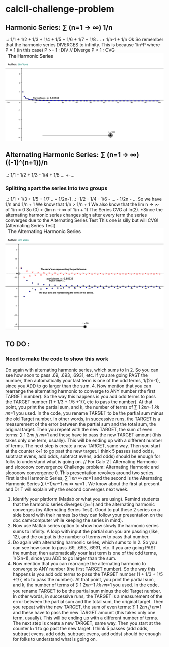 # calcII-challenge-problem

## Harmonic Series: ∑ (n=1 -> ∞) 1/n

..: 1/1 + 1/2 + 1/3 + 1/4 + 1/5 + 1/6 + 1/7 + 1/8 ... + 1/n-1 + 1/n
Ok So remember that the harmonic series DIVERGES to infinity.
This is because 1/n^P where P = 1 (in this case)
P >= 1 : DIV // Diverge
P < 1 : CVG
![Harmonic Series to n = 100](image.png)

## Alternating Harmonic Series: ∑ (n=1 -> ∞) ((-1)^(n+1))/n

..: 1/1 - 1/2 + 1/3 - 1/4 + 1/5 ... +-...

### Splitting apart the series into two groups

..: 1/1 + 1/3 + 1/5 + 1/7 .. + 1/2n-1
..: -1/2 - 1/4 - 1/6 - ... - 1/2n - ...
So we have 1/n and 1/n + 1
We know that 1/n > 1/n + 1
We also know that the lim n -> ∞ of 1/n = 0
So (0) > (lim n -> ∞ of 1/n + 1)
The Series CVG at ln(2).
\*Since the alternating harmonic series changes sign after every term the series converges due to the Alternating Series Test
This one is silly but will CVG! (Alternating Series Test)
![Alternating Series to n = 50](image-1.png)

## TO DO :

### Need to make the code to show this work

Do again with alternating harmonic series, which sums to ln 2. So you can see how soon to pass
.69, .693, .6931, etc. If you are going PAST the number, then automatically your last term is one
of the odd terms, 1/(2n-1), since you ADD to go larger than the sum. 4. Now mention that you can rearrange the alternating harmonic to converge to ANY number (the
first TARGET number). So the way this happens is you add odd terms to pass the TARGET
number (1 + 1/3 + 1/5 +1/7, etc to pass the number). At that point, you print the partial sum,
and k, the number of terms of ∑ 1
2𝑛𝑛−1
𝑘𝑘
𝑛𝑛=1 you used. In the code, you rename TARGET to be the
partial sum minus the old Target number. In other words, in successive runs, the TARGET is a
measurement of the error between the partial sum and the total sum, the original target. Then
you repeat with the new TARGET, the sum of even terms: ∑ 1
2𝑛𝑛
𝑗𝑗
𝑛𝑛=1 and these have to pass the
new TARGET amount (this takes only one term, usually). This will be ending up with a different
number of terms. The next step is create a new TARGET, same way. Then you start at the
counter k+1 to go past the new target. I think 5 passes (add odds, subtract evens, add odds,
subtract evens, add odds) should be enough for folks to understand what is going on.
//
For Calc 2 | Alternating Harmonic and slooooow convergence
Challenge problem: Alternating Harmonic and slooooow convergence 0. This presentation revolves around two series. First is the Harmonic Series, ∑ 1
𝑛𝑛
∞
𝑛𝑛=1 and the
second is the Alternating Harmonic Series ∑ (−1)𝑛𝑛+1
𝑛𝑛
∞
𝑛𝑛=1 . We know about the first at present and
Dr T will explain why the second converges next week.

1. Identify your platform (Matlab or what you are using). Remind students that the harmonic series
   diverges (p=1) and the alternating harmonic converges (by Alternating Series Test). Good to put
   these 2 series on a side board with their names (so they can follow your presentation on the doc
   cam/computer while keeping the series in mind).
2. Now use Matlab series option to show how slowly the harmonic series sums to infinity. A loop
   with input the partial sum you are passing (like, 12), and the output is the number of terms 𝑛𝑛 to
   pass that number.
3. Do again with alternating harmonic series, which sums to ln 2. So you can see how soon to pass
   .69, .693, .6931, etc. If you are going PAST the number, then automatically your last term is one
   of the odd terms, 1/(2n-1), since you ADD to go larger than the sum.
4. Now mention that you can rearrange the alternating harmonic to converge to ANY number (the
   first TARGET number). So the way this happens is you add odd terms to pass the TARGET
   number (1 + 1/3 + 1/5 +1/7, etc to pass the number). At that point, you print the partial sum,
   and k, the number of terms of ∑ 1
   2𝑛𝑛−1
   𝑘𝑘
   𝑛𝑛=1 you used. In the code, you rename TARGET to be the
   partial sum minus the old Target number. In other words, in successive runs, the TARGET is a
   measurement of the error between the partial sum and the total sum, the original target. Then
   you repeat with the new TARGET, the sum of even terms: ∑ 1
   2𝑛𝑛
   𝑗𝑗
   𝑛𝑛=1 and these have to pass the
   new TARGET amount (this takes only one term, usually). This will be ending up with a different
   number of terms. The next step is create a new TARGET, same way. Then you start at the
   counter k+1 to go past the new target. I think 5 passes (add odds, subtract evens, add odds,
   subtract evens, add odds) should be enough for folks to understand what is going on.
